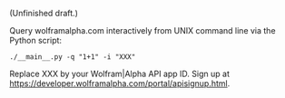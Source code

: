 (Unfinished draft.)

Query wolframalpha.com interactively from UNIX command line via the Python script:

    ./__main__.py -q "1+1" -i "XXX"

Replace XXX by your Wolfram|Alpha API app ID.  Sign up at https://developer.wolframalpha.com/portal/apisignup.html.

